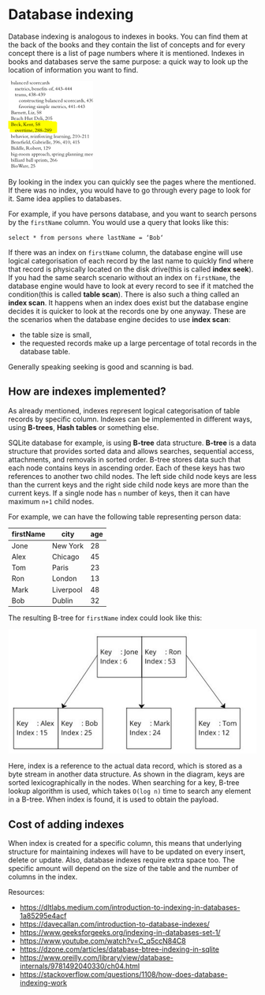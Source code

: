 # Database indexing

Database indexing is analogous to indexes in books. You can find them at the back of the books and they contain
the list of concepts and for every concept there is a list of page numbers where it is mentioned. Indexes in books and 
databases serve the same purpose: a quick way to look up the location of information you want to find.

![book-index](../assets/book-index.png)

By looking in the index you can quickly see the pages where the mentioned. If there was no index, you would have to
go through every page to look for it. Same idea applies to databases. 

For example, if you have persons database, and you want to search persons by the `firstName` column. You would use a query that looks like this:

```
select * from persons where lastName = ‘Bob‘
```

If there was an index on `firstName` column, the database engine will use logical categorisation of each record
by the last name to quickly find where that record is physically located on the disk drive(this is called **index seek**). 
If you had the same search scenario without an index on `firstName`, the database engine would have to look at every record to see if 
it matched the condition(this is called **table scan**). There is also such a thing called an **index scan**. It happens
when an index does exist but the database engine decides it is quicker to look at the records one by one anyway. These are the
scenarios when the database engine decides to use **index scan**:
- the table size is small,
- the requested records make up a large percentage of total records in the database table.

Generally speaking seeking is good and scanning is bad.

## How are indexes implemented?

As already mentioned, indexes represent logical categorisation of table records by specific column.
Indexes can be implemented in different ways, using **B-trees**, **Hash tables** or something else.

SQLite database for example, is using  **B-tree** data structure.
**B-tree** is a data structure that provides sorted data and allows searches, sequential access, attachments, and removals in sorted order.
B-tree stores data such that each node contains keys in ascending order. Each of these keys has two references to another two child nodes. The left side child node keys are less 
than the current keys and the right side child node keys are more than the current keys. If a single node has `n` number of keys, then it can have maximum `n+1` child nodes.

For example, we can have the following table representing person data:

| firstName | city      | age |
|-----------|-----------|-----|
| Jone      | New York  | 28  |
| Alex      | Chicago   | 45  |
| Tom       | Paris     | 23  |
| Ron       | London    | 13  |
| Mark      | Liverpool | 48  |
| Bob       | Dublin    | 32  |

The resulting B-tree for `firstName` index could look like this:

![b-tree](../assets/index-b-tree.jpeg)

Here, index is a reference to the actual data record, which is stored as a byte stream in another data structure.
As shown in the diagram, keys are sorted lexicographically in the nodes. When searching for a key,
B-tree lookup algorithm is used, which takes `O(log n)` time to search any element in a B-tree. When index is found, it 
is used to obtain the payload.

## Cost of adding indexes

When index is created for a specific column, this means that underlying structure for maintaining indexes
will have to be updated on every insert, delete or update. Also, database indexes require extra space too. 
The specific amount will depend on the size of the table and the number of columns in the index.

Resources:
- https://dltlabs.medium.com/introduction-to-indexing-in-databases-1a85295e4acf
- https://davecallan.com/introduction-to-database-indexes/
- https://www.geeksforgeeks.org/indexing-in-databases-set-1/
- https://www.youtube.com/watch?v=C_q5ccN84C8
- https://dzone.com/articles/database-btree-indexing-in-sqlite
- https://www.oreilly.com/library/view/database-internals/9781492040330/ch04.html
- https://stackoverflow.com/questions/1108/how-does-database-indexing-work
